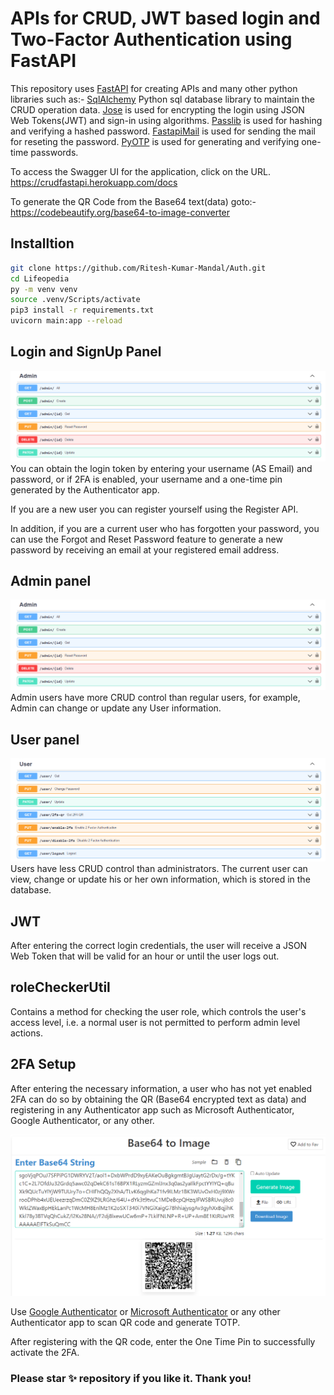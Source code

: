 # APIs for CRUD, JWT based login and Two-Factor Authentication using FastAPI

This repository uses [FastAPI](https://fastapi.tiangolo.com) for creating APIs and many other python libraries such as:-
[SqlAlchemy](https://docs.sqlalchemy.org/en/14/dialects/sqlite.html) Python sql database library to maintain the CRUD operation data.
[Jose](https://pypi.org/project/python-jose/) is used for encrypting the login using JSON Web Tokens(JWT) and sign-in using algorithms.
[Passlib](https://pypi.org/project/passlib/) is used for hashing and verifying a hashed password.
[FastapiMail](https://pypi.org/project/fastapi-mail/) is used for sending the mail for reseting the password.
[PyOTP](https://pypi.org/project/pyotp/) is used for generating and verifying one-time passwords.

To access the Swagger UI for the application, click on the URL. https://crudfastapi.herokuapp.com/docs

To generate the QR Code from the Base64 text(data) goto:- https://codebeautify.org/base64-to-image-converter

## Installtion

```sh
git clone https://github.com/Ritesh-Kumar-Mandal/Auth.git
cd Lifeopedia
py -m venv venv 
source .venv/Scripts/activate 
pip3 install -r requirements.txt
uvicorn main:app --reload
```

## Login and SignUp Panel
![Auth](https://github.com/Ritesh-Kumar-Mandal/Auth/blob/fad7613cb7c6b49d586e49b63585b67e7a27ccec/ScreenShots/APIs/admin-controls.png)
You can obtain the login token by entering your username (AS Email) and password, or if 2FA is enabled, your username and a one-time pin generated by the Authenticator app.

If you are a new user you can register yourself using the Register API.

In addition, if you are a current user who has forgotten your password, you can use the Forgot and Reset Password feature to generate a new password by receiving an email at your registered email address.

## Admin panel
![Admin](https://github.com/Ritesh-Kumar-Mandal/Auth/blob/fad7613cb7c6b49d586e49b63585b67e7a27ccec/ScreenShots/APIs/admin-controls.png)
Admin users have more CRUD control than regular users, for example, Admin can change or update any User information.

## User panel
![User](https://github.com/Ritesh-Kumar-Mandal/Auth/blob/fad7613cb7c6b49d586e49b63585b67e7a27ccec/ScreenShots/APIs/user-controls.png)
Users have less CRUD control than administrators. The current user can view, change or update his or her own information, which is stored in the database.

## JWT
After entering the correct login credentials, the user will receive a JSON Web Token that will be valid for an hour or until the user logs out.

## roleCheckerUtil
Contains a method for checking the user role, which controls the user's access level, i.e. a normal user is not permitted to perform admin level actions.

## 2FA Setup
After entering the necessary information, a user who has not yet enabled 2FA can do so by obtaining the QR (Base64 encrypted text as data) and registering in any Authenticator app such as Microsoft Authenticator, Google Authenticator, or any other. 

![qrcode_scan](https://github.com/Ritesh-Kumar-Mandal/Auth/blob/fad7613cb7c6b49d586e49b63585b67e7a27ccec/ScreenShots/2FA/QR-generator.png)

Use [Google Authenticator](https://play.google.com/store/apps/details?id=com.google.android.apps.authenticator2&hl=en_IN&gl=US) or [Microsoft Authenticator](https://play.google.com/store/apps/details?id=com.azure.authenticator&hl=en_IN&gl=US) or any other Authenticator app to scan QR code and generate TOTP.

After registering with the QR code, enter the One Time Pin to successfully activate the 2FA.


### Please star ✨ repository if you like it. Thank you!
